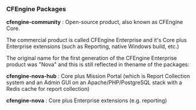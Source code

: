### CFEngine Packages


**cfengine-community**
: Open-source product, also known as CFEngine Core.

The commercial product is called CFEngine Enterprise and it's Core plus Enterprise extensions (such as Reporting, native Windows build, etc.)


The original name for the first generation of the CFEngine Enterprise product was "Nova" and this is still reflected in thename of the packages:


**cfengine-nova-hub**
: Core plus Mission Portal (which is Report Collection system and an Admin GUI on an Apache/PHP/PostgreSQL stack with a Redis cache for report collection)


**cfengine-nova**
: Core plus Enterprise extensions (e.g. reporting)
